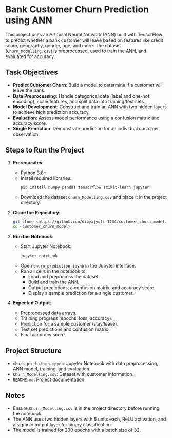 
# Bank Customer Churn Prediction using ANN

This project uses an Artificial Neural Network (ANN) built with TensorFlow to predict whether a bank customer will leave based on features like credit score, geography, gender, age, and more. The dataset (`Churn_Modelling.csv`) is preprocessed, used to train the ANN, and evaluated for accuracy.

## Task Objectives
- **Predict Customer Churn**: Build a model to determine if a customer will leave the bank.
- **Data Preprocessing**: Handle categorical data (label and one-hot encoding), scale features, and split data into training/test sets.
- **Model Development**: Construct and train an ANN with two hidden layers to achieve high prediction accuracy.
- **Evaluation**: Assess model performance using a confusion matrix and accuracy score.
- **Single Prediction**: Demonstrate prediction for an individual customer observation.

## Steps to Run the Project
1. **Prerequisites**:
   - Python 3.8+
   - Install required libraries:
     ```bash
     pip install numpy pandas tensorflow scikit-learn jupyter
     ```
   - Download the dataset `Churn_Modelling.csv` and place it in the project directory.

2. **Clone the Repository**:
   ```bash
   git clone <https://github.com/dibyajyoti-1234/customer_churn_model.git>
   cd <customer_churn_model>
   ```

3. **Run the Notebook**:
   - Start Jupyter Notebook:
     ```bash
     jupyter notebook
     ```
   - Open `churn_prediction.ipynb` in the Jupyter interface.
   - Run all cells in the notebook to:
     - Load and preprocess the dataset.
     - Build and train the ANN.
     - Output predictions, a confusion matrix, and accuracy score.
     - Display a sample prediction for a single customer.

4. **Expected Output**:
   - Preprocessed data arrays.
   - Training progress (epochs, loss, accuracy).
   - Prediction for a sample customer (stay/leave).
   - Test set predictions and confusion matrix.
   - Final accuracy score.

## Project Structure
- `churn_prediction.ipynb`: Jupyter Notebook with data preprocessing, ANN model, training, and evaluation.
- `Churn_Modelling.csv`: Dataset with customer information.
- `README.md`: Project documentation.

## Notes
- Ensure `Churn_Modelling.csv` is in the project directory before running the notebook.
- The ANN uses two hidden layers with 6 units each, ReLU activation, and a sigmoid output layer for binary classification.
- The model is trained for 200 epochs with a batch size of 32.

